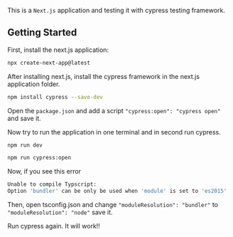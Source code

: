 This is a `Next.js` application and testing it with cypress testing framework.

## Getting Started

First, install the next.js application:

```bash
npx create-next-app@latest
```

After installing next.js, install the cypress framework in the next.js application folder.

```bash
npm install cypress --save-dev
```

Open the `package.json` and add a script `"cypress:open": "cypress open"` and save it.

Now try to run the application in one terminal and in second run cypress.

```bash
npm run dev
```

```bash
npm run cypress:open
```

Now, if you see this error

```bash
Unable to compile Typscript:
Option 'bundler' can be only be used when 'module' is set to 'es2015'
```

Then, open tsconfig.json and change `"moduleResolution": "bundler"` to `"moduleResolution": "node"` save it.

Run cypress again. It will work!!
